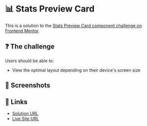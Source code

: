 # 📊 Stats Preview Card

This is a solution to the [Stats Preview Card component challenge on Frontend Mentor](https://www.frontendmentor.io/challenges/stats-preview-card-component-8JqbgoU62).

## ❓ The challenge
Users should be able to:

- View the optimal layout depending on their device's screen size

## 📸 Screenshots

<!-- ![main](./images/screenshot.png) -->

## 🔗 Links

- [Solution URL](https://www.frontendmentor.io/solutions/order-summary-component-using-scss-css-flexbox-B1P3Of0r5)
- [Live Site URL](https://stats-preview-card-component-cwr.pages.dev/)
